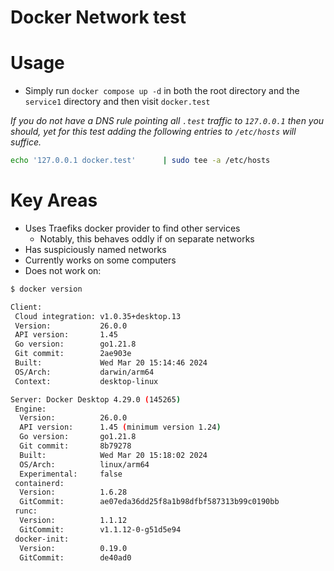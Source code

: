 # Docker Network test

# Usage

- Simply run `docker compose up -d` in both the root directory and the `service1` directory and then visit `docker.test`

*If you do not have a DNS rule pointing all `.test` traffic to `127.0.0.1` then you should, yet for this test adding the following entries to `/etc/hosts` will suffice.*
```bash
echo '127.0.0.1 docker.test'      | sudo tee -a /etc/hosts
```


# Key Areas

 - Uses Traefiks docker provider to find other services
     - Notably, this behaves oddly if on separate networks
 - Has suspiciously named networks
 - Currently works on some computers
 - Does not work on:
```bash
$ docker version

Client:
 Cloud integration: v1.0.35+desktop.13
 Version:           26.0.0
 API version:       1.45
 Go version:        go1.21.8
 Git commit:        2ae903e
 Built:             Wed Mar 20 15:14:46 2024
 OS/Arch:           darwin/arm64
 Context:           desktop-linux

Server: Docker Desktop 4.29.0 (145265)
 Engine:
  Version:          26.0.0
  API version:      1.45 (minimum version 1.24)
  Go version:       go1.21.8
  Git commit:       8b79278
  Built:            Wed Mar 20 15:18:02 2024
  OS/Arch:          linux/arm64
  Experimental:     false
 containerd:
  Version:          1.6.28
  GitCommit:        ae07eda36dd25f8a1b98dfbf587313b99c0190bb
 runc:
  Version:          1.1.12
  GitCommit:        v1.1.12-0-g51d5e94
 docker-init:
  Version:          0.19.0
  GitCommit:        de40ad0
```
